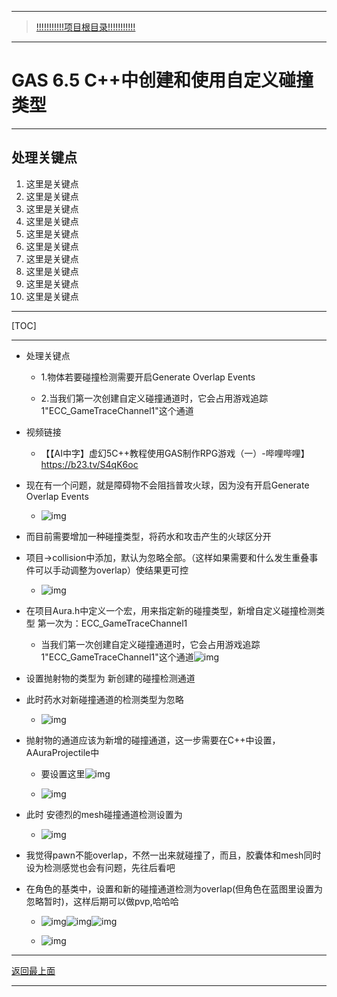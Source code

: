 ___________________________________________________________________________________________
> [!!!!!!!!!!!项目根目录!!!!!!!!!!!](./!!!!!!!!!!!项目目录!!!!!!!!!!!.md)

___________________________________________________________________________________________

# GAS 6.5 C++中创建和使用自定义碰撞类型
___________________________________________________________________________________________
## 处理关键点
1. 这里是关键点
2. 这里是关键点
3. 这里是关键点
4. 这里是关键点
5. 这里是关键点
6. 这里是关键点
7. 这里是关键点
8. 这里是关键点
9. 这里是关键点
10. 这里是关键点
___________________________________________________________________________________________

[TOC]

___________________________________________________________________________________________

- 处理关键点

  - 1.物体若要碰撞检测需要开启Generate Overlap Events

  - 2.当我们第一次创建自定义碰撞通道时，它会占用游戏追踪1"ECC_GameTraceChannel1"这个通道

- 视频链接

  - 【【AI中字】虚幻5C++教程使用GAS制作RPG游戏（一）-哔哩哔哩】 https://b23.tv/S4qK6oc

- 现在有一个问题，就是障碍物不会阻挡普攻火球，因为没有开启Generate Overlap Events

  

  - ![img](https://api2.mubu.com/v3/document_image/25165450_4f329d5f-e9e5-480e-d77b-ed69abbe7bcd.png)

- 而目前需要增加一种碰撞类型，将药水和攻击产生的火球区分开

- 项目->collision中添加，默认为忽略全部。（这样如果需要和什么发生重叠事件可以手动调整为overlap）使结果更可控

  - ![img](https://api2.mubu.com/v3/document_image/25165450_c4c6f0a1-be2a-4e48-f709-06658f1d9e35.png)

- 在项目Aura.h中定义一个宏，用来指定新的碰撞类型，新增自定义碰撞检测类型 第一次为：ECC_GameTraceChannel1

  - 当我们第一次创建自定义碰撞通道时，它会占用游戏追踪1"ECC_GameTraceChannel1"这个通道![img](https://api2.mubu.com/v3/document_image/25165450_f0694f01-4064-4e63-df12-14ae44502070.png)

- 设置抛射物的类型为 新创建的碰撞检测通道

- 此时药水对新碰撞通道的检测类型为忽略

  - ![img](https://api2.mubu.com/v3/document_image/25165450_76d8a1d4-fb01-42f8-f1fa-1485f38f92c0.png)

- 抛射物的通道应该为新增的碰撞通道，这一步需要在C++中设置，AAuraProjectile中

  - 要设置这里![img](https://api2.mubu.com/v3/document_image/25165450_dc8c96fa-f862-46c3-b345-dafa9659ef78.png)

  - ![img](https://api2.mubu.com/v3/document_image/25165450_7bdcb337-39b9-4b78-dc1a-bd59fe1167fa.png)

- 此时 安德烈的mesh碰撞通道检测设置为

  - ![img](https://api2.mubu.com/v3/document_image/25165450_ef097cea-a80e-48a0-8ad9-a39ebfd3cd12.png)

- 我觉得pawn不能overlap，不然一出来就碰撞了，而且，胶囊体和mesh同时设为检测感觉也会有问题，先往后看吧

- 在角色的基类中，设置和新的碰撞通道检测为overlap(但角色在蓝图里设置为忽略暂时)，这样后期可以做pvp,哈哈哈

  - ![img](https://api2.mubu.com/v3/document_image/fef6d67f-6adf-41e7-a70d-8cbbf12fee5b.jpg)![img](https://api2.mubu.com/v3/document_image/25165450_773e954e-97c4-4b4f-d67b-dca1f17a9b68.png)![img](https://api2.mubu.com/v3/document_image/25165450_6db31d07-1382-4cbb-d239-060b6022b182.png)

  - ![img](https://api2.mubu.com/v3/document_image/25165450_00027643-2b60-4cf7-d6ff-20e109173bed.png)

___________________________________________________________________________________________

[返回最上面](#处理关键点)
___________________________________________________________________________________________